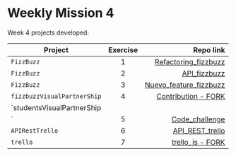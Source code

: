 # Weekly Mission 4

Week 4 projects developed:

| Project | Exercise | Repo link |
| ------------- |:-------------:| -----:|
|`FizzBuzz`|1|[Refactoring_fizzbuzz](https://github.com/unciafidelis/FizzBuzz)|
|`FizzBuzz`|2|[API_fizzbuzz](https://github.com/unciafidelis/FizzBuzz)|
|`FizzBuzz`|3|[Nuevo_feature_fizzbuzz](https://github.com/unciafidelis/FizzBuzz)|
|`fizzbuzzVisualPartnerShip`|4|[Contribution - FORK](https://github.com/unciafidelis/fizzbuzzVisualPartnerShip)|
|`studentsVisualPartnerShip
`|5|[Code_challenge](https://github.com/unciafidelis/studentsVisualPartnerShip)|
|`APIRestTrello`|6|[API_REST_trello](https://github.com/unciafidelis/APIRestTrello)|
|`trello`|7|[trello_js - FORK](https://github.com/unciafidelis/trello)|

